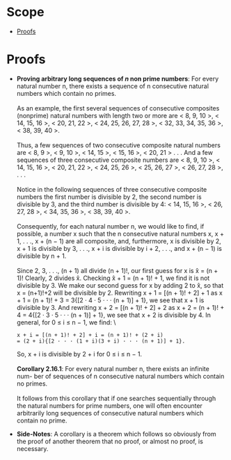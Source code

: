 # Scope

- [Proofs](#proofs)


# Proofs

- **Proving arbitrary long sequences of _n_ non prime numbers**: For every natural number n, there exists a sequence of n consecutive natural numbers which contain no primes. \
\
As an example, the first several sequences of consecutive composites (nonprime) natural numbers with length two or more are < 8, 9, 10 >, < 14, 15, 16 >, < 20, 21, 22 >, < 24, 25, 26, 27, 28 >, < 32, 33, 34, 35, 36 >, < 38, 39, 40 >. \
\
Thus, a few sequences of two consecutive composite natural numbers are < 8, 9 >, < 9, 10 >, < 14, 15 >, < 15, 16 >, < 20, 21 > . . . And a few sequences of three consecutive composite numbers are < 8, 9, 10 >, < 14, 15, 16 >, < 20, 21, 22 >, < 24, 25, 26 >, < 25, 26, 27 >, < 26, 27, 28 >, . . . \
\
Notice in the following sequences of three consecutive composite numbers the first number is divisible by 2, the second number is divisible by 3, and the third number is divisible by 4: < 14, 15, 16 >, < 26, 27, 28 >, < 34, 35, 36 >, < 38, 39, 40 >. \
\
Consequently, for each natural number n, we would like to find, if possible, a number x such that the n consecutive natural numbers x, x + 1, . . ., x + (n − 1) are all composite, and, furthermore, x is divisible by 2, x + 1 is divisible by 3, . . ., x + i is divisible by i + 2, . . ., and x + (n − 1) is divisible by n + 1. \
\
Since 2, 3, . . ., (n + 1) all divide (n + 1)!, our first guess for x is x̂ = (n + 1)!  Clearly, 2 divides x̂. Checking x̂ + 1 = (n + 1)! + 1, we find it is not divisible by 3. We make our second guess for x by adding 2 to x̂, so that x = (n+1)!+2 will be divisible by 2. Rewriting x + 1 = [(n + 1)! + 2] + 1 as x + 1 = (n + 1)! + 3 = 3{[2 · 4 · 5 · · · (n + 1)] + 1}, we see that x + 1 is divisible by 3. And rewriting x + 2 = [(n + 1)! + 2] + 2 as x + 2 = (n + 1)! + 4 = 4{[2 · 3 · 5 · · · (n + 1)] + 1}, we see that x + 2 is divisible by 4. In general, for 0 ≤ i ≤ n − 1, we find: \
    ```
    x + i = [(n + 1)! + 2] + i = (n + 1)! + (2 + i)
    = (2 + i){[2 · · · (1 + i)(3 + i) · · · (n + 1)] + 1}.
    ```
    So, x + i is divisible by 2 + i for 0 ≤ i ≤ n − 1. \
\
**Corollary 2.16.1**: For every natural number n, there exists an infinite num- ber of sequences of n consecutive natural numbers which contain no primes. \
\
It follows from this corollary that if one searches sequentially through the natural numbers for prime numbers, one will often encounter arbitrarily long sequences of consecutive natural numbers which contain no prime.  

- **Side-Notes**: A corollary is a theorem which follows so obviously from the proof of another theorem that no proof, or almost no proof, is necessary.
